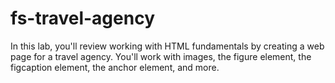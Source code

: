 # fs-travel-agency

In this lab, you'll review working with HTML fundamentals by creating a web page for a travel agency. You'll work with images, the figure element, the figcaption element, the anchor element, and more.
